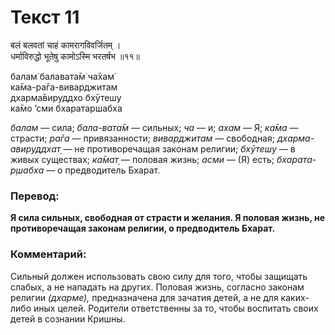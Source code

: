 # Текст 11

बलं बलवतां चाहं कामरागविवर्जितम् ।  
धर्माविरुद्धो भूतेषु कामोऽस्मि भरतर्षभ ॥११॥

балам̇ балавата̄м̇ ча̄хам̇  
ка̄ма-ра̄га-виварджитам  
дхарма̄вируддхо бхӯтешу  
ка̄мо ’сми бхаратаршабха

_балам_ — сила; _бала-вата̄м_ — сильных; _ча_ — и; _ахам_ — Я; _ка̄ма_ — страсти; _ра̄га_ — привязанности; _виварджитам_ — свободная; _дхарма- авируддхат̣_ — не противоречащая законам религии; _бхӯтешу_ — в живых существах; _ка̄мат̣_ — половая жизнь; _асми_ — (Я) есть; _бхарата-р̣шабха_ — о предводитель Бхарат.

### Перевод:

**Я сила сильных, свободная от страсти и желания. Я половая жизнь, не противоречащая законам религии, о предводитель Бхарат.**

### Комментарий:

Сильный должен использовать свою силу для того, чтобы защищать слабых, а не нападать на других. Половая жизнь, согласно законам религии _(дхарме),_ предназначена для зачатия детей, а не для каких-либо иных целей. Родители ответственны за то, чтобы воспитать своих детей в сознании Кришны.